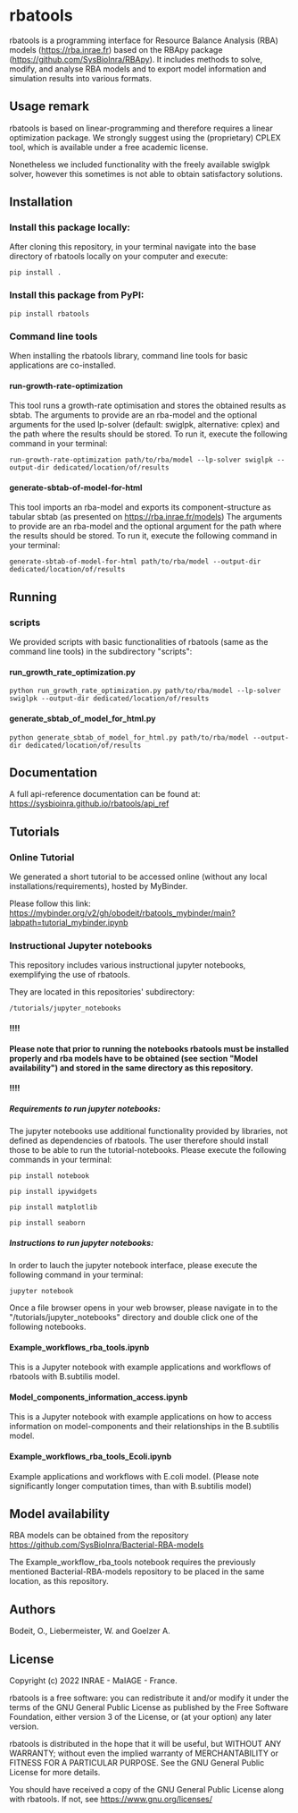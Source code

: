 # rbatools

rbatools is a programming interface for Resource Balance Analysis (RBA) models (https://rba.inrae.fr) based on the RBApy package (https://github.com/SysBioInra/RBApy).
It includes methods to solve, modify, and analyse RBA models and to export model information and simulation results into various formats.

## Usage remark

rbatools is based on linear-programming and therefore requires a linear optimization package.
We strongly suggest using the (proprietary) CPLEX tool, which is available under a free academic license.

Nonetheless we included functionality with the freely available swiglpk solver, however this sometimes is not able to obtain satisfactory solutions.

## Installation

### Install this package locally:

After cloning this repository, in your terminal navigate into the base directory of rbatools locally on your computer and execute:

    pip install .

### Install this package from PyPI:

    pip install rbatools

### Command line tools

When installing the rbatools library, command line tools for basic applications are co-installed.

#### run-growth-rate-optimization

This tool runs a growth-rate optimisation and stores the obtained results as sbtab.
The arguments to provide are an rba-model and the optional arguments for the used lp-solver (default: swiglpk, alternative: cplex) and the path where the results should be stored. To run it, execute the following command in your terminal:

    run-growth-rate-optimization path/to/rba/model --lp-solver swiglpk --output-dir dedicated/location/of/results

#### generate-sbtab-of-model-for-html

This tool imports an rba-model and exports its component-structure as tabular sbtab (as presented on https://rba.inrae.fr/models)
The arguments to provide are an rba-model and the optional argument for the path where the results should be stored.
To run it, execute the following command in your terminal:

    generate-sbtab-of-model-for-html path/to/rba/model --output-dir dedicated/location/of/results

## Running

### scripts

We provided scripts with basic functionalities of rbatools (same as the command line tools) in the subdirectory "scripts":

#### run_growth_rate_optimization.py

    python run_growth_rate_optimization.py path/to/rba/model --lp-solver swiglpk --output-dir dedicated/location/of/results

#### generate_sbtab_of_model_for_html.py

    python generate_sbtab_of_model_for_html.py path/to/rba/model --output-dir dedicated/location/of/results

## Documentation

A full api-reference documentation can be found at: https://sysbioinra.github.io/rbatools/api_ref


## Tutorials
### Online Tutorial
We generated a short tutorial to be accessed online (without any local installations/requirements), hosted by MyBinder.

Please  follow this link:
https://mybinder.org/v2/gh/obodeit/rbatools_mybinder/main?labpath=tutorial_mybinder.ipynb 
    
### Instructional Jupyter notebooks
This repository includes various instructional jupyter notebooks, exemplifying the use of rbatools.

They are located in this repositories' subdirectory:

    /tutorials/jupyter_notebooks

#### !!!!
#### Please note that prior to running the notebooks rbatools must be installed properly and rba models have to be obtained (see section "Model availability") and stored in the same directory as this repository.  
#### !!!!

##### Requirements to run jupyter notebooks:
The jupyter notebooks use additional functionality provided by libraries, not defined as dependencies of rbatools. The user therefore should install those to be able to run the tutorial-notebooks. Please execute the following commands in your terminal:

    pip install notebook

    pip install ipywidgets

    pip install matplotlib

    pip install seaborn
    
##### Instructions to run jupyter notebooks:
In order to lauch the jupyter notebook interface, please execute the following command in your terminal:

    jupyter notebook

Once a file browser opens in your web browser, please navigate in to the "/tutorials/jupyter_notebooks" directory and double click one of the following notebooks.

#### Example_workflows_rba_tools.ipynb
This is a Jupyter notebook with example applications and workflows of rbatools with B.subtilis model.
#### Model_components_information_access.ipynb

This is a Jupyter notebook with example applications on how to access information on model-components and their relationships in the B.subtilis model.

#### Example_workflows_rba_tools_Ecoli.ipynb
Example applications and workflows with E.coli model.
(Please note significantly longer computation times, than with B.subtilis model)

## Model availability
RBA models can be obtained from the repository https://github.com/SysBioInra/Bacterial-RBA-models

The Example_workflow_rba_tools notebook requires the previously mentioned Bacterial-RBA-models repository to be placed in the same location, as this repository.

## Authors

Bodeit, O., Liebermeister, W. and Goelzer A.

## License

Copyright (c) 2022 INRAE - MaIAGE - France.

rbatools is a free software: you can redistribute it and/or modify
it under the terms of the GNU General Public License as published by
the Free Software Foundation, either version 3 of the License, or
(at your option) any later version.

rbatools is distributed in the hope that it will be useful,
but WITHOUT ANY WARRANTY; without even the implied warranty of
MERCHANTABILITY or FITNESS FOR A PARTICULAR PURPOSE.  See the
GNU General Public License for more details.

You should have received a copy of the GNU General Public License
along with rbatools.  If not, see <https://www.gnu.org/licenses/>

